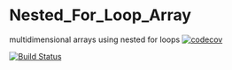 # Nested_For_Loop_Array
multidimensional arrays using nested for loops
[![codecov](https://codecov.io/gh/raje1reddy/Nested_For_Loop_Array/branch/master/graph/badge.svg)](https://codecov.io/gh/raje1reddy/Nested_For_Loop_Array)

[![Build Status](https://travis-ci.org/raje1reddy/Nested_For_Loop_Array.svg?branch=master)](https://travis-ci.org/raje1reddy/Nested_For_Loop_Array)
